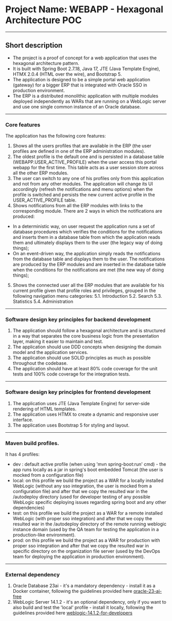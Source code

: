 # Project Name: WEBAPP - Hexagonal Architecture POC 
---
## Short description
- The project is a proof of concept for a web application that uses the hexagonal architecture pattern. 
- It is built with Spring Boot 2.7.18, Java 17, JTE (Java Template Engine), HTMX 2.0.4 (HTML over the wire), and Bootstrap 5.
- The application is designed to be a simple portal web application (gateway) for a bigger ERP that is integrated with Oracle SSO in production environment.
- The ERP is a distributed monolithic application with multiple modules deployed independently as WARs that are running on a WebLogic server and use one single common instance of an Oracle database.
---
### Core features
The application has the following core features:
1. Shows all the users profiles that are available in the ERP (the user profiles are defined in one of the ERP administration modules). 
2. The oldest profile is the default one and is persisted in a database table (WEBAPP.USER_ACTIVE_PROFILE) when the user access this portal webapp for the first time. This table acts as a user session store across all the other ERP modules.
3. The user can switch to any one of his profiles only from this application and not from any other modules. The application will change its UI accordingly (refresh the notifications and menu options) when the profile is switched and persists the new current active profile in the USER_ACTIVE_PROFILE table. 
4. Shows notifications from all the ERP modules with links to the corresponding module. There are 2 ways in which the notifications are produced: 
- In a deterministic way, on user request the application runs a set of database procedures which verifies the conditions for the notifications and inserts them in a database table from which the application reads them and ultimately displays them to the user (the legacy way of doing things); 
- On an event-driven way, the application simply reads the notifications from the database table and displays them to the user. The notifications are produced by the ERP modules and are inserted in the database table when the conditions for the notifications are met (the new way of doing things);
5. Shows the connected user all the ERP modules that are available for his current profile given that profile roles and privileges, grouped in the following navigation menu categories: 
      5.1. Introduction
      5.2. Search
      5.3. Statistics
      5.4. Administration
---
### Software design key principles for backend development
1. The application should follow a hexagonal architecture and is structured in a way that separates the core business logic from the presentation layer, making it easier to maintain and test.
2. The application should use DDD concepts when designing the domain model and the application services.
3. The application should use SOLID principles as much as possible throughout the codebase.
4. The application should have at least 80% code coverage for the unit tests and 100% code coverage for the integration tests.
---
### Software design key principles for frontend development
1. The application uses JTE (Java Template Engine) for server-side rendering of HTML templates.
2. The application uses HTMX to create a dynamic and responsive user interface.
3. The application uses Bootstrap 5 for styling and layout.
---
### Maven build profiles.
It has 4 profiles: 
- dev : default active profile (when using 'mvn spring-boot:run' cmd) - the app runs locally as a jar in spring's boot embedded Tomcat (the user is mocked from a configuration file)
- local: on this profile we build the project as a WAR for a locally installed WebLogic (without any sso integration, the user is mocked from a configuration file) and after that we copy the resulted war in the /autodeploy directory (used for developer testing of any possible WebLogic specific deploying issues regarding spring boot and any other dependencies)
- test: on this profile we build the project as a WAR for a remote installed WebLogic (with proper sso integration) and after that we copy the resulted war in the /autodeploy directory of the remote running weblogic instance domain (used by the QA team for testing the application in a production-like environment).
- prod: on this profile we build the project as a WAR for production with proper sso integration and after that we copy the resulted war in specific directory on the organization file server (used by the DevOps team for deploying the application in production environment).
---
### External dependency 
1. Oracle Database 23ai - it's a mandatory dependency - install it as a Docker container, following the guidelines provided here [oracle-23-ai-free](https://hub.docker.com/r/gvenzl/oracle-free)
2. WebLogic Server 14.1.2 - it's an optional dependency, only if you want to also build and test the 'local' profile - install it locally, following the guidelines provided here [weblogic-14.1.2-for-developers](https://docs.oracle.com/en/middleware/fusion-middleware/weblogic-server/14.1.2/wlsig/installing-weblogic-server-for-developers.html#WLSIG415) 
